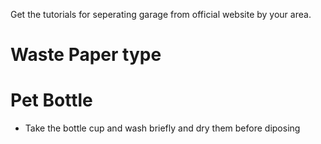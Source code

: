 Get the tutorials for seperating garage from official website by your area. 
# Waste Paper type

# Pet Bottle
- Take the bottle cup and wash briefly and dry them before diposing